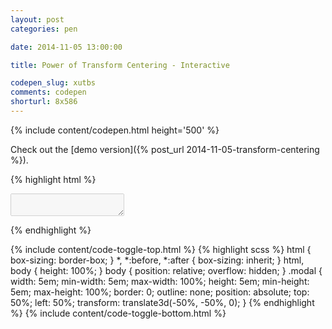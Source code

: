 ```yaml
---
layout: post
categories: pen

date: 2014-11-05 13:00:00

title: Power of Transform Centering - Interactive

codepen_slug: xutbs
comments: codepen
shorturl: 8x586
---
```



{% include content/codepen.html height='500' %}

Check out the [demo version]({% post_url 2014-11-05-transform-centering %}).

{% highlight html %}
<textarea class="modal" disabled></textarea>
{% endhighlight %}

{% include content/code-toggle-top.html %}
{% highlight scss %}
html {
    box-sizing: border-box;
}
*, *:before, *:after {
    box-sizing: inherit;
}
html,
body {
    height: 100%;
}
body {
    position: relative;
    overflow: hidden;
}
.modal {
    width:     5em;
    min-width: 5em;
    max-width: 100%;
    height:     5em;
    min-height: 5em;
    max-height: 100%;
    border: 0;
    outline: none;
    position: absolute;
    top:  50%;
    left: 50%;
    transform: translate3d(-50%, -50%, 0);
}
{% endhighlight %}
{% include content/code-toggle-bottom.html %}

